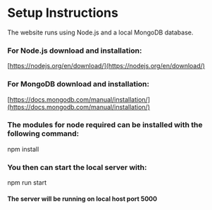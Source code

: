 # Setup Instructions

The website runs using Node.js and a local MongoDB database.

### For Node.js download and installation:

[https://nodejs.org/en/download/](https://nodejs.org/en/download/)

### For MongoDB download and installation:

[https://docs.mongodb.com/manual/installation/](https://docs.mongodb.com/manual/installation/)

### The modules for node required can be installed with the following command:

npm install

### You then can start the local server with:

npm run start

#### The server will be running on local host port 5000
